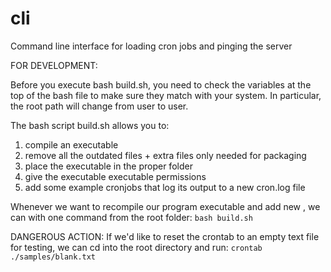 # cli
Command line interface for loading cron jobs and pinging the server 

FOR DEVELOPMENT:

Before you execute bash build.sh, you need to check the variables at the top of the bash file to make sure they match with your system. In particular, the root path will change from user to user.

The bash script build.sh allows you to:
1. compile an executable 
2. remove all the outdated files + extra files only needed for packaging
3. place the executable in the proper folder
4. give the executable executable permissions
5. add some example cronjobs that log its output to a new cron.log file

Whenever we want to recompile our program executable and add new , we can with one command from the root folder: 
`bash build.sh`

DANGEROUS ACTION:
If we'd like to reset the crontab to an empty text file for testing, we can cd into the root directory and run:
`crontab ./samples/blank.txt`